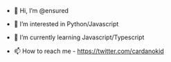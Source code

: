 - 👋 Hi, I’m @ensured
- 👀 I’m interested in Python/Javascript
- 🌱 I’m currently learning Javascript/Typescript

- 📫 How to reach me - https://twitter.com/cardanokid

<!---
ensured/ensured is a ✨ special ✨ repository because its `README.md` (this file) appears on your GitHub profile.
You can click the Preview link to take a look at your changes.
--->

